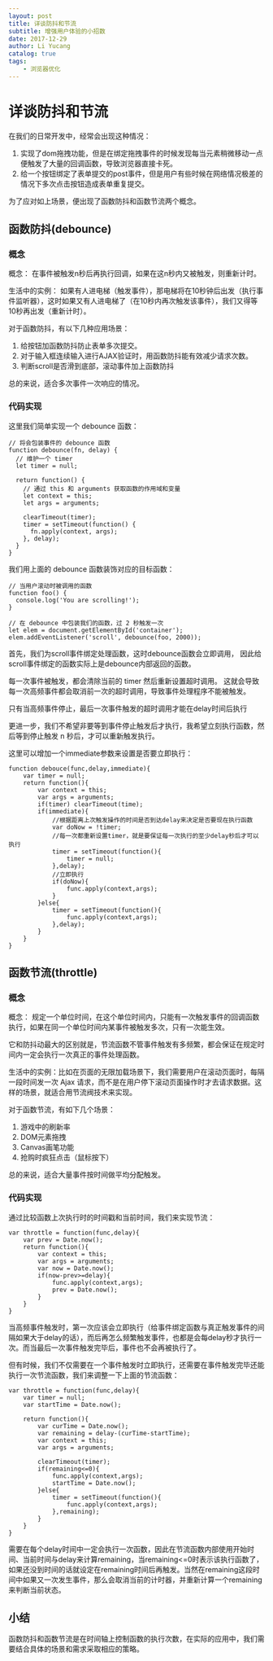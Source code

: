 ```yaml
---
layout: post
title: 详谈防抖和节流
subtitle: 增强用户体验的小招数
date: 2017-12-29
author: Li Yucang
catalog: true
tags:
    - 浏览器优化
---
```


# 详谈防抖和节流

在我们的日常开发中，经常会出现这种情况：

1. 实现了dom拖拽功能，但是在绑定拖拽事件的时候发现每当元素稍微移动一点便触发了大量的回调函数，导致浏览器直接卡死。
2. 给一个按钮绑定了表单提交的post事件，但是用户有些时候在网络情况极差的情况下多次点击按钮造成表单重复提交。

为了应对如上场景，便出现了函数防抖和函数节流两个概念。

## 函数防抖(debounce)

### 概念

概念： 在事件被触发n秒后再执行回调，如果在这n秒内又被触发，则重新计时。

生活中的实例： 如果有人进电梯（触发事件），那电梯将在10秒钟后出发（执行事件监听器），这时如果又有人进电梯了（在10秒内再次触发该事件），我们又得等10秒再出发（重新计时）。

对于函数防抖，有以下几种应用场景：

1. 给按钮加函数防抖防止表单多次提交。
2. 对于输入框连续输入进行AJAX验证时，用函数防抖能有效减少请求次数。
3. 判断scroll是否滑到底部，滚动事件加上函数防抖

总的来说，适合多次事件一次响应的情况。

### 代码实现

这里我们简单实现一个 debounce 函数：

````
// 将会包装事件的 debounce 函数
function debounce(fn, delay) {
  // 维护一个 timer
  let timer = null;

  return function() {
    // 通过 this 和 arguments 获取函数的作用域和变量
    let context = this;
    let args = arguments;

    clearTimeout(timer);
    timer = setTimeout(function() {
      fn.apply(context, args);
    }, delay);
  }
}
````

我们用上面的 debounce 函数装饰对应的目标函数：

````
// 当用户滚动时被调用的函数
function foo() {
  console.log('You are scrolling!');
}

// 在 debounce 中包装我们的函数，过 2 秒触发一次
let elem = document.getElementById('container');
elem.addEventListener('scroll', debounce(foo, 2000));
````

首先，我们为scroll事件绑定处理函数，这时debounce函数会立即调用， 因此给scroll事件绑定的函数实际上是debounce内部返回的函数。

每一次事件被触发，都会清除当前的 timer 然后重新设置超时调用。 
这就会导致每一次高频事件都会取消前一次的超时调用，导致事件处理程序不能被触发。

只有当高频事件停止，最后一次事件触发的超时调用才能在delay时间后执行

更进一步，我们不希望非要等到事件停止触发后才执行，我希望立刻执行函数，然后等到停止触发 n 秒后，才可以重新触发执行。 

这里可以增加一个immediate参数来设置是否要立即执行：

````
function debouce(func,delay,immediate){
    var timer = null;
    return function(){
        var context = this;
        var args = arguments;
        if(timer) clearTimeout(time);
        if(immediate){
            //根据距离上次触发操作的时间是否到达delay来决定是否要现在执行函数
            var doNow = !timer;
            //每一次都重新设置timer，就是要保证每一次执行的至少delay秒后才可以执行
            timer = setTimeout(function(){
                timer = null;
            },delay);
            //立即执行
            if(doNow){
                func.apply(context,args);
            }
        }else{
            timer = setTimeout(function(){
                func.apply(context,args);
            },delay);
        }
    }
}
````

## 函数节流(throttle)

### 概念

概念： 规定一个单位时间，在这个单位时间内，只能有一次触发事件的回调函数执行，如果在同一个单位时间内某事件被触发多次，只有一次能生效。

它和防抖动最大的区别就是，节流函数不管事件触发有多频繁，都会保证在规定时间内一定会执行一次真正的事件处理函数。

生活中的实例：比如在页面的无限加载场景下，我们需要用户在滚动页面时，每隔一段时间发一次 Ajax 请求，而不是在用户停下滚动页面操作时才去请求数据。这样的场景，就适合用节流阀技术来实现。

对于函数节流，有如下几个场景：

1. 游戏中的刷新率
2. DOM元素拖拽
3. Canvas画笔功能
4. 抢购时疯狂点击（鼠标按下）

总的来说，适合大量事件按时间做平均分配触发。

### 代码实现

通过比较函数上次执行时的时间戳和当前时间，我们来实现节流：

````
var throttle = function(func,delay){
    var prev = Date.now();
    return function(){
        var context = this;
        var args = arguments;
        var now = Date.now();
        if(now-prev>=delay){
            func.apply(context,args);
            prev = Date.now();
        }
    }
}
````

当高频事件触发时，第一次应该会立即执行（给事件绑定函数与真正触发事件的间隔如果大于delay的话），而后再怎么频繁触发事件，也都是会每delay秒才执行一次。而当最后一次事件触发完毕后，事件也不会再被执行了。

但有时候，我们不仅需要在一个事件触发时立即执行，还需要在事件触发完毕还能执行一次节流函数，我们来调整一下上面的节流函数：

````
var throttle = function(func,delay){
    var timer = null;
    var startTime = Date.now();

    return function(){
        var curTime = Date.now();
        var remaining = delay-(curTime-startTime);
        var context = this;
        var args = arguments;

        clearTimeout(timer);
        if(remaining<=0){
            func.apply(context,args);
            startTime = Date.now();
        }else{
            timer = setTimeout(function(){
                func.apply(context,args);
            },remaining);
        }
    }
}
````

需要在每个delay时间中一定会执行一次函数，因此在节流函数内部使用开始时间、当前时间与delay来计算remaining，当remaining<=0时表示该执行函数了，如果还没到时间的话就设定在remaining时间后再触发。当然在remaining这段时间中如果又一次发生事件，那么会取消当前的计时器，并重新计算一个remaining来判断当前状态。

## 小结

函数防抖和函数节流是在时间轴上控制函数的执行次数，在实际的应用中，我们需要结合具体的场景和需求采取相应的策略。
